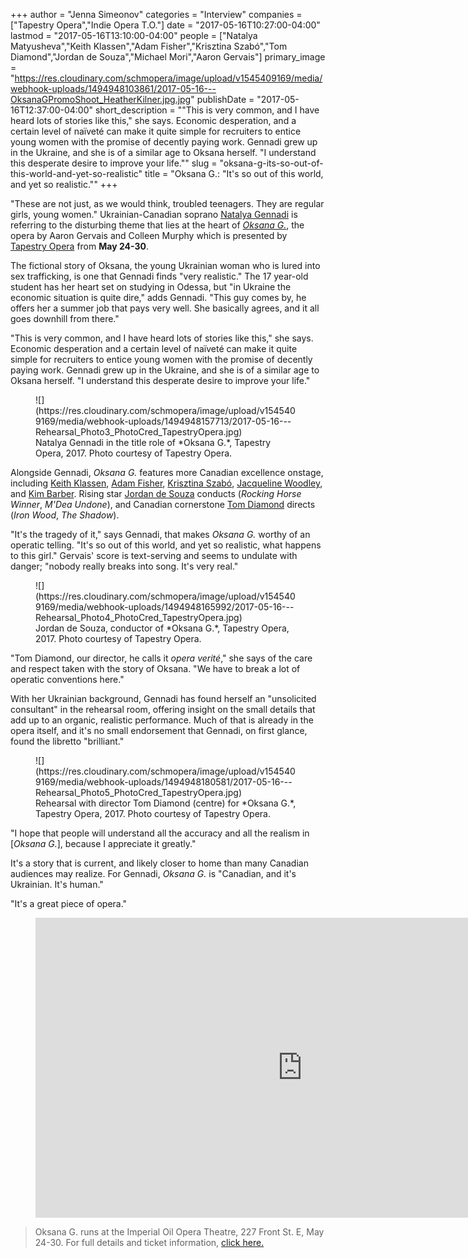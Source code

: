 +++
author = "Jenna Simeonov"
categories = "Interview"
companies = ["Tapestry Opera","Indie Opera T.O."]
date = "2017-05-16T10:27:00-04:00"
lastmod = "2017-05-16T13:10:00-04:00"
people = ["Natalya Matyusheva","Keith Klassen","Adam Fisher","Krisztina Szabó","Tom Diamond","Jordan de Souza","Michael Mori","Aaron Gervais"]
primary_image = "https://res.cloudinary.com/schmopera/image/upload/v1545409169/media/webhook-uploads/1494948103861/2017-05-16---OksanaGPromoShoot_HeatherKilner.jpg.jpg"
publishDate = "2017-05-16T12:37:00-04:00"
short_description = "&quot;This is very common, and I have heard lots of stories like this,&quot; she says. Economic desperation, and a certain level of naïveté can make it quite simple for recruiters to entice young women with the promise of decently paying work. Gennadi grew up in the Ukraine, and she is of a similar age to Oksana herself. &quot;I understand this desperate desire to improve your life.&quot;"
slug = "oksana-g-its-so-out-of-this-world-and-yet-so-realistic"
title = "Oksana G.: &quot;It&#039;s so out of this world, and yet so realistic.&quot;"
+++

"These are not just, as we would think, troubled teenagers. They are regular girls, young women." Ukrainian-Canadian soprano [Natalya Gennadi](/scene/people/natalya-matyusheva/) is referring to the disturbing theme that lies at the heart of [*Oksana G.*](https://tapestryopera.com/3-oksana-g/), the opera by Aaron Gervais and Colleen Murphy which is presented by [Tapestry Opera](/scene/people/tapestry-opera/) from **May 24-30**.

The fictional story of Oksana, the young Ukrainian woman who is lured into sex trafficking, is one that Gennadi finds "very realistic." The 17 year-old student has her heart set on studying in Odessa, but "in Ukraine the economic situation is quite dire," adds Gennadi. "This guy comes by, he offers her a summer job that pays very well. She basically agrees, and it all goes downhill from there."

"This is very common, and I have heard lots of stories like this," she says. Economic desperation and a certain level of naïveté can make it quite simple for recruiters to entice young women with the promise of decently paying work. Gennadi grew up in the Ukraine, and she is of a similar age to Oksana herself. "I understand this desperate desire to improve your life."

<figure data-type="image">
![](https://res.cloudinary.com/schmopera/image/upload/v1545409169/media/webhook-uploads/1494948157713/2017-05-16---Rehearsal_Photo3_PhotoCred_TapestryOpera.jpg)
<figcaption>Natalya Gennadi in the title role of *Oksana G.*, Tapestry Opera, 2017. Photo courtesy of Tapestry Opera.</figcaption>
</figure>

Alongside Gennadi, *Oksana G.* features more Canadian excellence onstage, including [Keith Klassen](/scene/people/keith-klassen/), [Adam Fisher](/scene/people/adam-fisher/), [Krisztina Szabó](/scene/people/krisztina-szabo/), [Jacqueline Woodley](/scene/people/jacqueline-woodley/), and [Kim Barber](/whos-afraid-of-the-aging-singer_2/). Rising star [Jordan de Souza](/scene/people/jordan-de-souza/) conducts (*Rocking Horse Winner*, *M'Dea Undone*), and Canadian cornerstone [Tom Diamond](/tom-diamond-on-directing-opera/) directs (*Iron Wood*, *The Shadow*).

"It's the tragedy of it," says Gennadi, that makes *Oksana G.* worthy of an operatic telling. "It's so out of this world, and yet so realistic, what happens to this girl." Gervais' score is text-serving and seems to undulate with danger; "nobody really breaks into song. It's very real."

<figure data-type="image">
![](https://res.cloudinary.com/schmopera/image/upload/v1545409169/media/webhook-uploads/1494948165992/2017-05-16---Rehearsal_Photo4_PhotoCred_TapestryOpera.jpg)
<figcaption>Jordan de Souza, conductor of *Oksana G.*, Tapestry Opera, 2017. Photo courtesy of Tapestry Opera.</figcaption>
</figure>

"Tom Diamond, our director, he calls it *opera verité*," she says of the care and respect taken with the story of Oksana. "We have to break a lot of operatic conventions here."

With her Ukrainian background, Gennadi has found herself an "unsolicited consultant" in the rehearsal room, offering insight on the small details that add up to an organic, realistic performance. Much of that is already in the opera itself, and it's no small endorsement that Gennadi, on first glance, found the libretto "brilliant."

<figure data-type="image">
![](https://res.cloudinary.com/schmopera/image/upload/v1545409169/media/webhook-uploads/1494948180581/2017-05-16---Rehearsal_Photo5_PhotoCred_TapestryOpera.jpg)
<figcaption>Rehearsal with director Tom Diamond (centre) for *Oksana G.*, Tapestry Opera, 2017. Photo courtesy of Tapestry Opera.</figcaption>
</figure>

"I hope that people will understand all the accuracy and all the realism in [*Oksana G.*], because I appreciate it greatly."

It's a story that is current, and likely closer to home than many Canadian audiences may realize. For Gennadi, *Oksana G.* is "Canadian, and it's Ukrainian. It's human."

"It's a great piece of opera."

<figure data-type="video">
<iframe width="854" height="480" src="https://www.youtube.com/embed/YMXuO_Fv_Xw" frameborder="0" allowfullscreen></iframe>
</figure>

>Oksana G. runs at the Imperial Oil Opera Theatre, 227 Front St. E, May 24-30. For full details and ticket information, [click here.](https://tapestryopera.com/3-oksana-g/)
